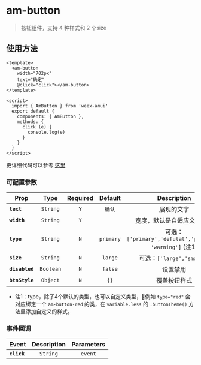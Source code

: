 # am-button

> 按钮组件，支持 4 种样式和 2 个size

## 使用方法 

```vue
<template>
  <am-button
    width="702px"
    text="确定"
    @click="click"></am-button>
</template>

<script>
  import { AmButton } from 'weex-amui'
  export default {
    components: { AmButton },
    methods: {
      click (e) {
        console.log(e)
      }
    }
  }
</script>

```
更详细代码可以参考 [这里](https://github.com/HMingHe/weex-amui/blob/master/example/button/index.vue)

### 可配置参数
| Prop	 | Type | Required | Default | Description |
| ---- |:----:|:---:|:-------:|:----------:|
| **`text`** | `String` | `Y` | `确认` | 展现的文字 |
| **`width`** | `String` | `Y` |  | 宽度，默认是自适应文字长度 |
| **`type`** | `String` | `N` | `primary` | 可选：`['primary','defulat','primary', 'warning']` (注1) |
| **`size`** | `String` | `N` | `large` | 可选：`['large','small']` |
| **`disabled`** | `Boolean` | `N` | `false` | 设置禁用	 |
| **`btnStyle`** | `Object` | `N` | `{}` | 覆盖按钮样式 |

- 注1：type，除了4个默认的类型，也可以自定义类型，例如 `type="red"` 会对应绑定一个 `am-button-red` 的类，在 `variable.less` 的 `.buttonTheme()` 方法里添加自定义的样式。

### 事件回调
| Event	 | Description | Parameters |
| ---- |:----------:|:----:|
| **`click`** | `String` | `event` |
